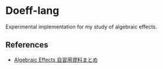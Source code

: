 # Doeff-lang

Experimental implementation for my study of algebraic effects.

## References

- [Algebraic Effects 自習用資料まとめ](https://medium.com/@kuy/algebraic-effects-%E8%87%AA%E7%BF%92%E7%94%A8%E8%B3%87%E6%96%99%E3%81%BE%E3%81%A8%E3%82%81-e589fa74607d)
